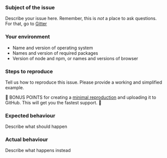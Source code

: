 ### Subject of the issue

Describe your issue here.  Remember, this is _not_ a place to ask questions.  For that, go to [Gitter](https://gitter.im/remarkjs/Lobby)

### Your environment

*   Name and version of operating system
*   Names and version of required packages
*   Version of node and npm, or names and versions of browser

### Steps to reproduce

Tell us how to reproduce this issue.  Please provide a working and simplified example.

🎉 BONUS POINTS for creating a [minimal reproduction](https://stackoverflow.com/help/mcve) and uploading it to GitHub.  This will get you the fastest support.  🎉

### Expected behaviour

Describe what should happen

### Actual behaviour

Describe what happens instead
